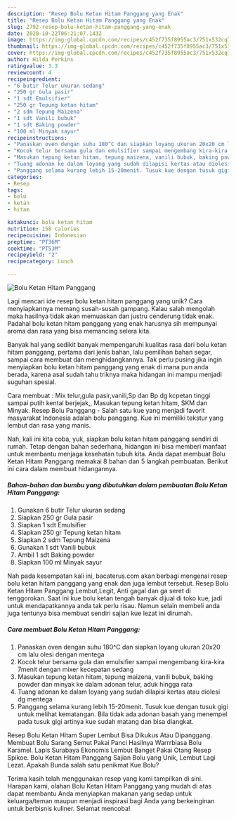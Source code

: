 ```yaml
---
description: "Resep Bolu Ketan Hitam Panggang yang Enak"
title: "Resep Bolu Ketan Hitam Panggang yang Enak"
slug: 2792-resep-bolu-ketan-hitam-panggang-yang-enak
date: 2020-10-22T06:21:07.143Z
image: https://img-global.cpcdn.com/recipes/c452f735f8955ac3/751x532cq70/bolu-ketan-hitam-panggang-foto-resep-utama.jpg
thumbnail: https://img-global.cpcdn.com/recipes/c452f735f8955ac3/751x532cq70/bolu-ketan-hitam-panggang-foto-resep-utama.jpg
cover: https://img-global.cpcdn.com/recipes/c452f735f8955ac3/751x532cq70/bolu-ketan-hitam-panggang-foto-resep-utama.jpg
author: Hilda Perkins
ratingvalue: 3.3
reviewcount: 4
recipeingredient:
- "6 butir Telur ukuran sedang"
- "250 gr Gula pasir"
- "1 sdt Emulsifier"
- "250 gr Tepung ketan hitam"
- "2 sdm Tepung Maizena"
- "1 sdt Vanili bubuk"
- "1 sdt Baking powder"
- "100 ml Minyak sayur"
recipeinstructions:
- "Panaskan oven dengan suhu 180^C dan siapkan loyang ukuran 20x20 cm lalu olesi dengan mentega"
- "Kocok telur bersama gula dan emulsifier sampai mengembang kira-kira 7menit dengan mixer kecepatan sedang"
- "Masukan tepung ketan hitam, tepung maizena, vanili bubuk, baking powder dan minyak ke dalam adonan telur, aduk hingga rata"
- "Tuang adonan ke dalam loyang yang sudah dilapisi kertas atau diolesi dg mentega"
- "Panggang selama kurang lebih 15-20menit. Tusuk kue dengan tusuk gigi untuk melihat kematangan. Bila tidak ada adonan basah yang menempel pada tusuk gigi artinya kue sudah matang dan bisa diangkat."
categories:
- Resep
tags:
- bolu
- ketan
- hitam

katakunci: bolu ketan hitam 
nutrition: 158 calories
recipecuisine: Indonesian
preptime: "PT36M"
cooktime: "PT53M"
recipeyield: "2"
recipecategory: Lunch

---
```



![Bolu Ketan Hitam Panggang](https://img-global.cpcdn.com/recipes/c452f735f8955ac3/751x532cq70/bolu-ketan-hitam-panggang-foto-resep-utama.jpg)

Lagi mencari ide resep bolu ketan hitam panggang yang unik? Cara menyiapkannya memang susah-susah gampang. Kalau salah mengolah maka hasilnya tidak akan memuaskan dan justru cenderung tidak enak. Padahal bolu ketan hitam panggang yang enak harusnya sih mempunyai aroma dan rasa yang bisa memancing selera kita.

Banyak hal yang sedikit banyak mempengaruhi kualitas rasa dari bolu ketan hitam panggang, pertama dari jenis bahan, lalu pemilihan bahan segar, sampai cara membuat dan menghidangkannya. Tak perlu pusing jika ingin menyiapkan bolu ketan hitam panggang yang enak di mana pun anda berada, karena asal sudah tahu triknya maka hidangan ini mampu menjadi suguhan spesial.

Cara membuat : Mix telur,gula pasir,vanili,Sp dan Bp dg kcpetan tinggi sampai putih kental berjejak,, Masukan tepung ketan hitam, SKM dan Minyak. Resep Bolu Panggang - Salah satu kue yang menjadi favorit masyarakat Indonesia adalah bolu panggang. Kue ini memiliki tekstur yang lembut dan rasa yang manis.


Nah, kali ini kita coba, yuk, siapkan bolu ketan hitam panggang sendiri di rumah. Tetap dengan bahan sederhana, hidangan ini bisa memberi manfaat untuk membantu menjaga kesehatan tubuh kita. Anda dapat membuat Bolu Ketan Hitam Panggang memakai 8 bahan dan 5 langkah pembuatan. Berikut ini cara dalam membuat hidangannya.

<!--inarticleads1-->

##### Bahan-bahan dan bumbu yang dibutuhkan dalam pembuatan Bolu Ketan Hitam Panggang:

1. Gunakan 6 butir Telur ukuran sedang
1. Siapkan 250 gr Gula pasir
1. Siapkan 1 sdt Emulsifier
1. Siapkan 250 gr Tepung ketan hitam
1. Siapkan 2 sdm Tepung Maizena
1. Gunakan 1 sdt Vanili bubuk
1. Ambil 1 sdt Baking powder
1. Siapkan 100 ml Minyak sayur


Nah pada kesempatan kali ini, bacaterus.com akan berbagi mengenai resep bolu ketan hitam panggang yang enak dan juga lembut tersebut. Resep Bolu Ketan Hitam Panggang Lembut,Legit, Anti gagal dan ga seret di tenggorokan. Saat ini kue bolu ketan tengah banyak dijual di toko kue, jadi untuk mendapatkannya anda tak perlu risau. Namun selain membeli anda juga tentunya bisa membuat sendiri sajian kue lezat ini dirumah. 

<!--inarticleads2-->

##### Cara membuat Bolu Ketan Hitam Panggang:

1. Panaskan oven dengan suhu 180^C dan siapkan loyang ukuran 20x20 cm lalu olesi dengan mentega
1. Kocok telur bersama gula dan emulsifier sampai mengembang kira-kira 7menit dengan mixer kecepatan sedang
1. Masukan tepung ketan hitam, tepung maizena, vanili bubuk, baking powder dan minyak ke dalam adonan telur, aduk hingga rata
1. Tuang adonan ke dalam loyang yang sudah dilapisi kertas atau diolesi dg mentega
1. Panggang selama kurang lebih 15-20menit. Tusuk kue dengan tusuk gigi untuk melihat kematangan. Bila tidak ada adonan basah yang menempel pada tusuk gigi artinya kue sudah matang dan bisa diangkat.


Resep Bolu Ketan Hitam Super Lembut Bisa Dikukus Atau Dipanggang. Membuat Bolu Sarang Semut Pakai Panci Hasilnya Warrrbiasa Bolu Karamel. Lapis Surabaya Ekonomis Lembut Banget Pakai Otang Resep Spikoe. Bolu Ketan Hitam Panggang Sajian Bolu yang Unik, Lembut Lagi Lezat. Apakah Bunda salah satu penikmat Kue Bolu? 

Terima kasih telah menggunakan resep yang kami tampilkan di sini. Harapan kami, olahan Bolu Ketan Hitam Panggang yang mudah di atas dapat membantu Anda menyiapkan makanan yang sedap untuk keluarga/teman maupun menjadi inspirasi bagi Anda yang berkeinginan untuk berbisnis kuliner. Selamat mencoba!
